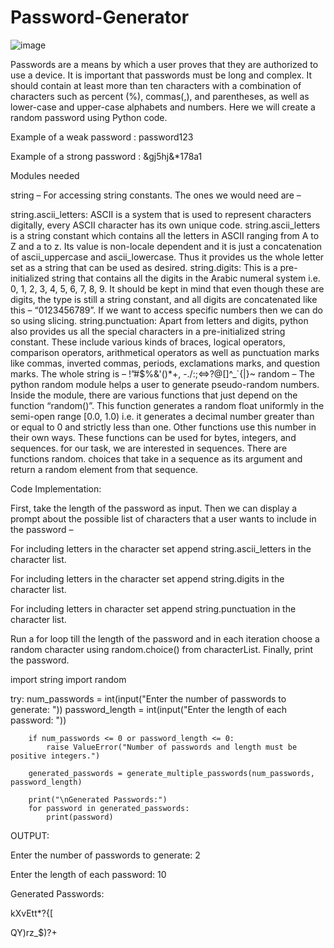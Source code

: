# Password-Generator


![image](https://github.com/tanumalik12/Password-Generator/assets/128899444/4619d824-af97-445a-b0fe-a23dbfd440d2)




Passwords are a means by which a user proves that they are authorized to use a device. It is important that passwords must be long and complex. It should contain at least more than ten characters with a combination of characters such as percent (%), commas(,), and parentheses, as well as lower-case and upper-case alphabets and numbers. Here we will create a random password using Python code.

Example of a weak password : password123


Example of a strong password : &gj5hj&*178a1


Modules needed

string – For accessing string constants. The ones we would need are –

string.ascii_letters:  ASCII is a system that is used to represent characters digitally, every ASCII character has its own unique code. string.ascii_letters is a string constant which contains all the letters in ASCII ranging from A to Z and a to z. Its value is non-locale dependent and it is just a concatenation of ascii_uppercase and ascii_lowercase. Thus it provides us the whole letter set as a string that can be used as desired.
string.digits:  This is a pre-initialized string that contains all the digits in the Arabic numeral system i.e. 0, 1, 2, 3, 4, 5, 6, 7, 8, 9. It should be kept in mind that even though these are digits, the type is still a string constant, and all digits are concatenated like this – “0123456789”. If we want to access specific numbers then we can do so using slicing.
string.punctuation: Apart from letters and digits, python also provides us all the special characters in a pre-initialized string constant. These include various kinds of braces, logical operators, comparison operators, arithmetical operators as well as punctuation marks like commas, inverted commas, periods, exclamations marks, and question marks. The whole string is – !”#$%&'()*+, -./:;<=>?@[\]^_`{|}~
random – The python random module helps a user to generate pseudo-random numbers. Inside the module, there are various functions that just depend on the function “random()”. This function generates a random float uniformly in the semi-open range [0.0, 1.0) i.e. it generates a decimal number greater than or equal to 0 and strictly less than one. Other functions use this number in their own ways. These functions can be used for bytes, integers, and sequences. for our task, we are interested in sequences. There are functions random. choices that take in a sequence as its argument and return a random element from that sequence. 

Code Implementation:

First, take the length of the password as input. Then we can display a prompt about the possible list of characters that a user wants to include in the password –

For including letters in the character set append string.ascii_letters in the character list.

For including letters in the character set append string.digits in the character list.

For including letters in character set append string.punctuation in the character list.

Run a for loop till the length of the password and in each iteration choose a random character using random.choice() from characterList. Finally, print the password.

import string
import random
 
 try:
        num_passwords = int(input("Enter the number of passwords to generate: "))
        password_length = int(input("Enter the length of each password: "))
        
        if num_passwords <= 0 or password_length <= 0:
            raise ValueError("Number of passwords and length must be positive integers.")
        
        generated_passwords = generate_multiple_passwords(num_passwords, password_length)
        
        print("\nGenerated Passwords:")
        for password in generated_passwords:
            print(password)



OUTPUT:

Enter the number of passwords to generate: 2

Enter the length of each password: 10

Generated Passwords:

kXvEtt*?{[

QY)rz_$)?+
